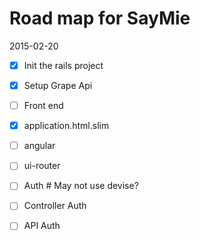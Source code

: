 # Road map for SayMie

2015-02-20

- [x] Init the rails project
- [x] Setup Grape Api

- [ ] Front end
- [x] application.html.slim
- [ ] angular
- [ ] ui-router

- [ ] Auth  # May not use devise?
- [ ] Controller Auth
- [ ] API Auth